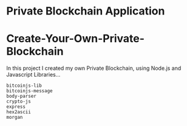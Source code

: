 # Private Blockchain Application

# Create-Your-Own-Private-Blockchain

In this project I created my own Private Blockchain, using Node.js and Javascript Libraries...

    bitcoinjs-lib
    bitcoinjs-message
    body-parser
    crypto-js
    express
    hex2ascii
    morgan
